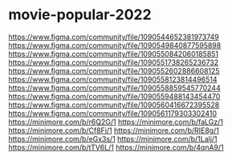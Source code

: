 # movie-popular-2022
https://www.figma.com/community/file/1090544652381973749  https://www.figma.com/community/file/1090549840877595898  https://www.figma.com/community/file/1090550842060185851  https://www.figma.com/community/file/1090551738265236732  https://www.figma.com/community/file/1090552602886608125  https://www.figma.com/community/file/1090558123814496514  https://www.figma.com/community/file/1090558859545770244  https://www.figma.com/community/file/1090559488143454470  https://www.figma.com/community/file/1090560416672395528  https://www.figma.com/community/file/1090561179303302410  https://minimore.com/b/r6Q2G/1  https://minimore.com/b/faLGz/1  https://minimore.com/b/Cf8Fi/1  https://minimore.com/b/RIE8g/1  https://minimore.com/b/eGx3s/1  https://minimore.com/b/1Lalj/1  https://minimore.com/b/tTV6L/1  https://minimore.com/b/4qnA9/1
